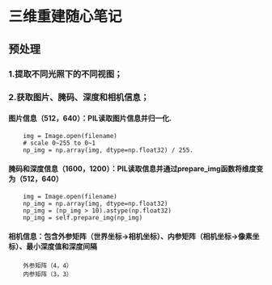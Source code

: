 三维重建随心笔记
=====
预处理
------
### 1.提取不同光照下的不同视图；  
### 2.获取图片、腌码、深度和相机信息；  
#### 图片信息（512，640）：PIL读取图片信息并归一化. 
        img = Image.open(filename)
        # scale 0~255 to 0~1
        np_img = np.array(img, dtype=np.float32) / 255.
#### 腌码和深度信息（1600，1200）：PIL读取信息并通过prepare_img函数将维度变为（512，640）
        img = Image.open(filename)
        np_img = np.array(img, dtype=np.float32)
        np_img = (np_img > 10).astype(np.float32)
        np_img = self.prepare_img(np_img)
#### 相机信息：包含外参矩阵（世界坐标->相机坐标）、内参矩阵（相机坐标->像素坐标）、最小深度值和深度间隔  
        外参矩阵（4，4）  
        内参矩阵（3，3）  
